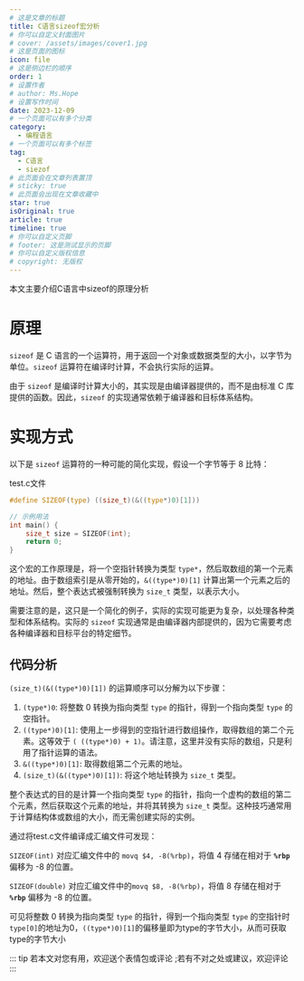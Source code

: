 ```yaml
---
# 这是文章的标题
title: C语言sizeof宏分析
# 你可以自定义封面图片
# cover: /assets/images/cover1.jpg
# 这是页面的图标
icon: file
# 这是侧边栏的顺序
order: 1
# 设置作者
# author: Ms.Hope
# 设置写作时间
date: 2023-12-09
# 一个页面可以有多个分类
category:
  - 编程语言
# 一个页面可以有多个标签
tag:
  - C语言
  - siezof
# 此页面会在文章列表置顶
# sticky: true
# 此页面会出现在文章收藏中
star: true
isOriginal: true
article: true
timeline: true
# 你可以自定义页脚
# footer: 这是测试显示的页脚
# 你可以自定义版权信息
# copyright: 无版权
---
```


本文主要介绍C语言中sizeof的原理分析

<!-- more -->
# 原理

`sizeof` 是 C 语言的一个运算符，用于返回一个对象或数据类型的大小，以字节为单位。`sizeof` 运算符在编译时计算，不会执行实际的运算。

由于 `sizeof` 是编译时计算大小的，其实现是由编译器提供的，而不是由标准 C 库提供的函数。因此，`sizeof` 的实现通常依赖于编译器和目标体系结构。

# 实现方式

以下是 `sizeof` 运算符的一种可能的简化实现，假设一个字节等于 8 比特：

test.c文件

```c
#define SIZEOF(type) ((size_t)(&((type*)0)[1]))

// 示例用法
int main() {
    size_t size = SIZEOF(int);
    return 0;
}

```

这个宏的工作原理是，将一个空指针转换为类型 `type*`，然后取数组的第一个元素的地址。由于数组索引是从零开始的，`&((type*)0)[1]` 计算出第一个元素之后的地址。然后，整个表达式被强制转换为 `size_t` 类型，以表示大小。

需要注意的是，这只是一个简化的例子，实际的实现可能更为复杂，以处理各种类型和体系结构。实际的 `sizeof` 实现通常是由编译器内部提供的，因为它需要考虑各种编译器和目标平台的特定细节。

## 代码分析

`(size_t)(&((type*)0)[1])` 的运算顺序可以分解为以下步骤：

1. `(type*)0`: 将整数 0 转换为指向类型 `type` 的指针，得到一个指向类型 `type` 的空指针。
2. `((type*)0)[1]`: 使用上一步得到的空指针进行数组操作，取得数组的第二个元素。这等效于 `( ((type*)0) + 1)`。请注意，这里并没有实际的数组，只是利用了指针运算的语法。
3. `&((type*)0)[1]`: 取得数组第二个元素的地址。
4. `(size_t)(&((type*)0)[1])`: 将这个地址转换为 `size_t` 类型。

整个表达式的目的是计算一个指向类型 `type` 的指针，指向一个虚构的数组的第二个元素，然后获取这个元素的地址，并将其转换为 `size_t` 类型。这种技巧通常用于计算结构体或数组的大小，而无需创建实际的实例。

通过将test.c文件编译成汇编文件可发现：

```SIZEOF(int)``` 对应汇编文件中的 ```movq $4, -8(%rbp)```，将值 4 存储在相对于 **`%rbp`** 偏移为 -8 的位置。

```SIZEOF(double)``` 对应汇编文件中的```movq $8, -8(%rbp)```，将值 8 存储在相对于 **`%rbp`** 偏移为 -8 的位置。

可见将整数 0 转换为指向类型 `type` 的指针，得到一个指向类型 `type` 的空指针时`type[0]`的地址为0，`((type*)0)[1]`的偏移量即为type的字节大小，从而可获取type的字节大小

::: tip
若本文对您有用，欢迎送个表情包或评论
;若有不对之处或建议，欢迎评论
:::
